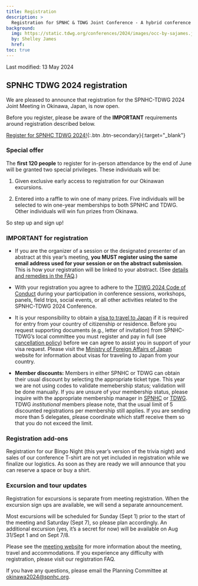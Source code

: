```yaml
---
title: Registration
description: >
  Registration for SPNHC & TDWG Joint Conference - A hybrid conference in Okinawa, Japan, 2-6 September 2024
background:
  img: https://static.tdwg.org/conferences/2024/images/occ-by-sajames.jpg
  by: Shelley James
  href: 
toc: true
---
```


Last modified:  13 May 2024

## SPNHC TDWG 2024 registration

We are pleased to announce that registration for the SPNHC-TDWG 2024 Joint Meeting in Okinawa, Japan, is now open.

Before you register, please be aware of the **IMPORTANT** requirements around registration described below.

[Register for SPNHC TDWG 2024!](https://register.oxfordabstracts.com/event/6771?preview=false){:.btn .btn-secondary}{:target="_blank"}

### Special offer

The **first 120 people** to register for in-person attendance by the end of June will be granted two special privileges. These individuals will be:

1. Given exclusive early access to registration for our Okinawan excursions.

2. Entered into a raffle to win one of many prizes. Five individuals will be selected to win one-year memberships to both SPNHC and TDWG. Other individuals will win fun prizes from Okinawa.

So step up and sign up!

### IMPORTANT for registration

- If you are the organizer of a session or the designated presenter of an abstract at this year’s meeting, **you MUST register using the same email address used for your session or on the abstract submission**. This is how your registration will be linked to your abstract. (See [details and remedies in the FAQ](/conferences/2024/registration/faq).)

- With your registration you agree to adhere to the [TDWG 2024 Code of Conduct](https://www.tdwg.org/conferences/2024/code-of-conduct/) during your participation in conference sessions, workshops, panels, field trips, social events, or all other activities related to the SPNHC-TDWG 2024 Conference.

- It is your responsibility to obtain a [visa to travel to Japan](https://www.tdwg.org/conferences/2024/#visa-requirements) if it is required for entry from your country of citizenship or residence. Before you request supporting documents (e.g., letter of invitation) from SPNHC-TDWG’s local committee you must register and pay in full (see [cancellation policy](/conferences/2024/registration/cancellation-policy)) before we can agree to assist you in support of your visa request. Please visit the [Ministry of Foreign Affairs of Japan](https://www.mofa.go.jp/j_info/visit/visa/index.html) website for information about visas for traveling to Japan from your country.

- **Member discounts:**  Members in either SPNHC or TDWG can obtain their usual discount by selecting the appropriate ticket type.  This year we are not using codes to validate memebership status; validation will be done manually.  If you are unsure of your membership status, please inquire with the appropriate membership manager in [SPNHC](mailto:membership@spnhc.org) or [TDWG](mailto:secretariat@tdwg.org).  TDWG _institutional_ members please note, that the usual limit of 5 discounted registrations per membership still applies.  If you are sending more than 5 delegates, please coordinate which staff receive them so that you do not exceed the limit. 

### Registration add-ons

Registration for our Bingo Night (this year’s version of the trivia night) and sales of our conference T-shirt are not yet included in registration while we finalize our logistics. As soon as they are ready we will announce that you can reserve a space or buy a shirt.

### Excursion and tour updates

Registration for excursions is separate from meeting registration. When the excursion sign ups are available, we will send a separate announcement.

Most excursions will be scheduled for Sunday (Sept 1) prior to the start of the meeting and Saturday (Sept 7), so please plan accordingly. An additional excursion (yes, it’s a secret for now) will be available on Aug 31/Sept 1 and on Sept 7/8.

Please see the [meeting website](https://www.tdwg.org/conferences/2024/) for more information about the meeting, travel and accommodations. If you experience any difficulty with registration, please visit our registration FAQ.

If you have any questions, please email the Planning Committee at [okinawa2024@spnhc.org](mailto:okinawa2024@spnhc.org).
